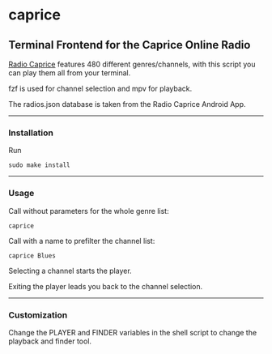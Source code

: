 # caprice
## Terminal Frontend for the Caprice Online Radio
 
[Radio Caprice](http://radcap.ru/index-d.html) features 480 different genres/channels, with this script you can play them all from your terminal.

fzf is used for channel selection and mpv for playback.

The radios.json database is taken from the Radio Caprice Android App.

---
### Installation

Run
```
sudo make install
```

---
### Usage

Call without parameters for the whole genre list:

```
caprice
```

Call with a name to prefilter the channel list:


```
caprice Blues
```

Selecting a channel starts the player.

Exiting the player leads you back to the channel selection.

---
### Customization

Change the PLAYER and FINDER variables in the shell script to change the playback and finder tool.

